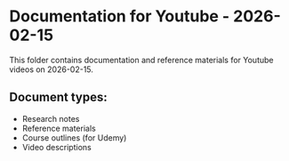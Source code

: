 # Documentation for Youtube - 2026-02-15

This folder contains documentation and reference materials for Youtube videos on 2026-02-15.

## Document types:
- Research notes
- Reference materials
- Course outlines (for Udemy)
- Video descriptions
